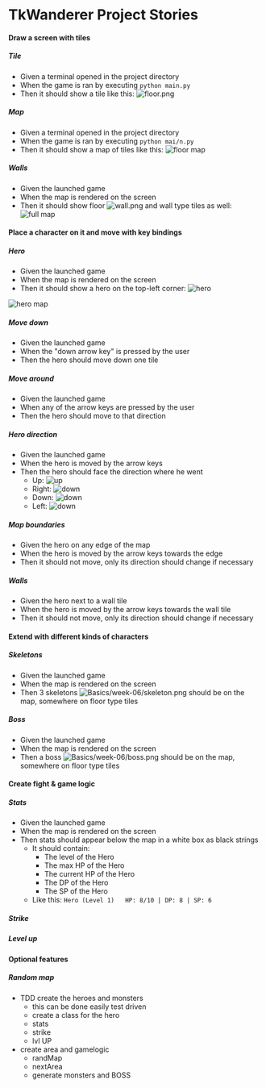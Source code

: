 # TkWanderer Project Stories

#### Draw a screen with tiles

##### Tile
 - Given a terminal opened in the project directory
 - When the game is ran by executing `python main.py`
 - Then it should show a tile like this: ![floor.png](Basics/week-06/floor.png)

##### Map
 - Given a terminal opened in the project directory
 - When the game is ran by executing `python mai/n.py`
 - Then it should show a map of tiles like this: ![floor map](Basics/week-06/floor-map.png)

##### Walls
 - Given the launched game
 - When the map is rendered on the screen
 - Then it should show floor ![wall.png](Basics/week-06/wall.png) and wall type tiles as well: ![full map](Basics/week-06/full-map.png)


#### Place a character on it and move with key bindings

##### Hero
 - Given the launched game
 - When the map is rendered on the screen
 - Then it should show a hero on the top-left corner: ![hero](Basics/week-06/hero-down.png)

 ![hero map](Basics/week-06/hero-map.png)

##### Move down
 - Given the launched game
 - When the "down arrow key" is pressed by the user
 - Then the hero should move down one tile

##### Move around
 - Given the launched game
 - When any of the arrow keys are pressed by the user
 - Then the hero should move to that direction

##### Hero direction
 - Given the launched game
 - When the hero is moved by the arrow keys
 - Then the hero should face the direction where he went
    - Up: ![up](Basics/week-06/hero-up.png)
    - Right: ![down](Basics/week-06/hero-right.png)
    - Down: ![down](Basics/week-06/hero-down.png)
    - Left: ![down](Basics/week-06/hero-left.png)

##### Map boundaries
 - Given the hero on any edge of the map
 - When the hero is moved by the arrow keys towards the edge
 - Then it should not move, only its direction should change if necessary

##### Walls
 - Given the hero next to a wall tile
 - When the hero is moved by the arrow keys towards the wall tile
 - Then it should not move, only its direction should change if necessary

#### Extend with different kinds of characters

##### Skeletons
 - Given the launched game
 - When the map is rendered on the screen
 - Then 3 skeletons ![Basics/week-06/skeleton.png](Basics/week-06/skeleton.png) should be on the map, somewhere on floor type tiles

##### Boss
 - Given the launched game
 - When the map is rendered on the screen
 - Then a boss ![Basics/week-06/boss.png](Basics/week-06/boss.png) should be on the map, somewhere on floor type tiles

#### Create fight & game logic

##### Stats
 - Given the launched game
 - When the map is rendered on the screen
 - Then stats should appear below the map in a white box as black strings
   - It should contain:
      - The level of the Hero
      - The max HP of the Hero
      - The current HP of the Hero
      - The DP of the Hero
      - The SP of the Hero
   - Like this: `Hero (Level 1)   HP: 8/10 | DP: 8 | SP: 6`

##### Strike

##### Level up

#### Optional features

##### Random map


   - TDD create the heroes and monsters
       - this can be done easily test driven
       - create a class for the hero
       - stats
       - strike
       - lvl UP
   - create area and gamelogic
       - randMap
       - nextArea
       - generate monsters and BOSS

